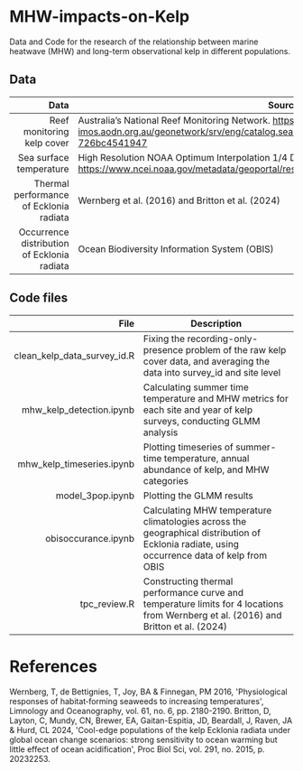 # MHW-impacts-on-Kelp
Data and Code for the research of the relationship between marine heatwave (MHW) and long-term observational kelp in different populations.

## Data 
| Data | Source |
|-----:|---------------|
| Reef monitoring kelp cover | Australia’s National Reef Monitoring Network. https://catalogue-imos.aodn.org.au/geonetwork/srv/eng/catalog.search#/metadata/ec424e4f-0f55-41a5-a3f2-726bc4541947 |
| Sea surface temperature | High Resolution NOAA Optimum Interpolation 1/4 Degree Daily SST (OISST) Analysis, Version 2. https://www.ncei.noaa.gov/metadata/geoportal/rest/metadata/item/gov.noaa.ncdc:C00844/html |
| Thermal performance of Ecklonia radiata | Wernberg et al. (2016) and Britton et al. (2024) |
| Occurrence distribution of Ecklonia radiata | Ocean Biodiversity Information System (OBIS) |

## Code files
| File | Description |
|-----:|---------------|
| clean_kelp_data_survey_id.R | Fixing the recording-only-presence problem of the raw kelp cover data, and averaging the data into survey_id and site level |
| mhw_kelp_detection.ipynb | Calculating summer time temperature and MHW metrics for each site and year of kelp surveys, conducting GLMM analysis |
| mhw_kelp_timeseries.ipynb | Plotting timeseries of summer-time temperature, annual abundance of kelp, and MHW categories |
| model_3pop.ipynb | Plotting the GLMM results |
| obisoccurance.ipynb | Calculating MHW temperature climatologies across the geographical distribution of Ecklonia radiate, using occurrence data of kelp from OBIS |
| tpc_review.R | Constructing thermal performance curve and temperature limits for 4 locations from Wernberg et al. (2016) and Britton et al. (2024) |

# References
Wernberg, T, de Bettignies, T, Joy, BA & Finnegan, PM 2016, 'Physiological responses of habitat‐forming seaweeds to increasing temperatures', Limnology and Oceanography, vol. 61, no. 6, pp. 2180-2190.
Britton, D, Layton, C, Mundy, CN, Brewer, EA, Gaitan-Espitia, JD, Beardall, J, Raven, JA & Hurd, CL 2024, 'Cool-edge populations of the kelp Ecklonia radiata under global ocean change scenarios: strong sensitivity to ocean warming but little effect of ocean acidification', Proc Biol Sci, vol. 291, no. 2015, p. 20232253.
